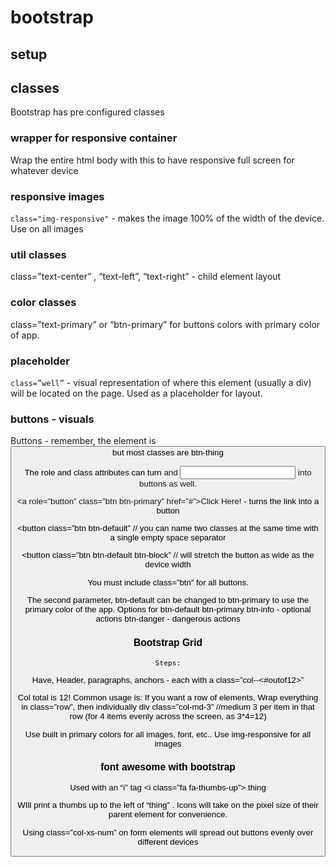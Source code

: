 # bootstrap

## setup

<link rel="stylesheet" href="https://maxcdn.bootstrapcdn.com/bootstrap/3.3.7/css/bootstrap.min.css" integrity="sha384-BVYiiSIFeK1dGmJRAkycuHAHRg32OmUcww7on3RYdg4Va+PmSTsz/K68vbdEjh4u" crossorigin="anonymous"/>

## classes

Bootstrap has pre configured classes

### wrapper for responsive container

<div class=”container-fluid”>  </div>  
Wrap the entire html body with this to have responsive full screen for whatever device

### responsive images

`class="img-responsive"` - makes the image 100% of the width of the device. Use on all images

### util classes

class=”text-center” , “text-left”, “text-right” - child element layout

### color classes

class=”text-primary” or “btn-primary” for buttons colors with primary color of app.

### placeholder

`class=”well”` - visual representation of where this element (usually a div) will be located on the page. Used as a placeholder for layout.

### buttons - visuals

Buttons - remember, the element is <button> but most classes are btn-thing

The role and class attributes can turn <a> and <input> into buttons as well.

<a role=”button” class=”btn btn-primary” href=”#”>Click Here!</a> - turns the link into a button

<button class=”btn btn-default” // you can name two classes at the same time with a single empty space separator

<button class=”btn btn-default btn-block” // will stretch the button as wide as the device width

You must include class=”btn” for all buttons.

The second parameter, btn-default can be changed to btn-primary to use the primary color of the app.
Options for btn-default
btn-primary
btn-info - optional actions
btn-danger - dangerous actions

### Bootstrap Grid

    Steps:

<section class = “container” >
   <div class=”row”>
      Have, Header, paragraphs, anchors - each with a class=”col-<size>-<#outof12>”

Col total is 12!
Common usage is:
If you want a row of elements,
Wrap everything in class=”row”, then individually div class=”col-md-3” //medium 3 per item in that row (for 4 items evenly across the screen, as 3\*4=12)

Use built in primary colors for all images, font, etc..
Use img-responsive for all images

### font awesome with bootstrap

<link rel="stylesheet" href="https://maxcdn.bootstrapcdn.com/font-awesome/4.5.0/css/font-awesome.min.css" integrity="sha384-XdYbMnZ/QjLh6iI4ogqCTaIjrFk87ip+ekIjefZch0Y+PvJ8CDYtEs1ipDmPorQ+" crossorigin="anonymous">

Used with an “i” tag <i class=”fa fa-thumbs-up”> thing </i>

WIll print a thumbs up to the left of “thing” . Icons will take on the pixel size of their parent element for convenience.

Using class=”col-xs-num” on form elements will spread out buttons evenly over different devices
